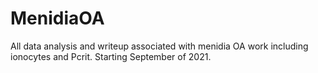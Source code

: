 # MenidiaOA
All data analysis and writeup associated with menidia OA work including ionocytes and Pcrit. 
Starting September of 2021.
